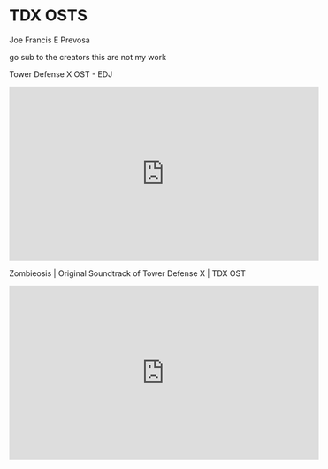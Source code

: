 # TDX OSTS 
Joe Francis E Prevosa


go sub to the creators this are not my work

Tower Defense X OST - EDJ

<iframe width="560" height="315" src="https://youtu.be/I8wl9NVSSQg?si=GHVWUAH2ILtLayG8" title="YouTube video player" frameborder="0" allow="accelerometer; autoplay; clipboardwrite; encrypted-media; gyroscope; picture-in-picture; web-share" allowfullscreen></iframe>


Zombieosis | Original Soundtrack of Tower Defense X | TDX OST

<iframe width="560" height="315" src="https://youtu.be/Z0hxB82SAiY?si=eQkmJ7raTeTGnnNW" title="YouTube video player" frameborder="0" allow="accelerometer; autoplay; clipboardwrite; encrypted-media; gyroscope; picture-in-picture; web-share" allowfullscreen></iframe>


